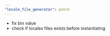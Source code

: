 ```yaml
---
"locale_file_generator": patch
---
```


- fix bin value
- check if locales files exists before instantiating
